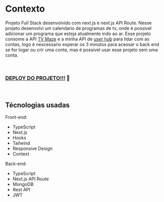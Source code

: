 # Contexto
Projeto Full Stack desenvolvido com next.js e next.js API Route. Nesse projeto desenvolvi um calendario de programas de tv, onde é possivel adicionar um programa que esteja atualmente indo ao ar. Esse projeto consome a API [TV Maze](https://www.tvmaze.com/api) e a minha API de [user hub](https://github.com/Arthur-Jr/user-auth) para lidar com as contas, logo é nescessario esperar os 3 minutos para acessar o back end se for logar ou crir uma conta, mas é possivel usar esse projeto sem uma conta.

<br>

### [DEPLOY DO PROJETO!!!](https://schedule-arthur-jr.vercel.app) :eyes:

<br>

## Técnologias usadas

Front-end:
  - TypeScript
  - Next.js
  - Hooks
  - Tailwind
  - Responsive Design
  - Context

Back-end:
  - TypeScript
  - Next.js API Route
  - MongoDB
  - Rest API
  - JWT

